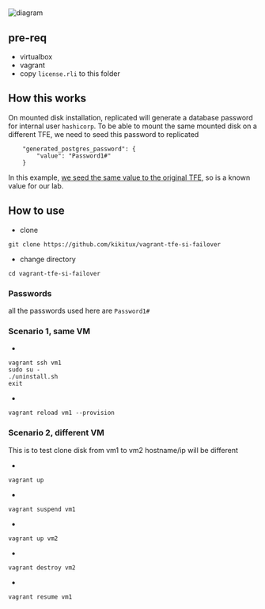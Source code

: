 #

![diagram](https://raw.githubusercontent.com/kikitux/vagrant-tfe-si-failover/main/diagram/diagram.png)

## pre-req

- virtualbox
- vagrant
- copy `license.rli` to this folder

## How this works

On mounted disk installation, replicated will generate a database password for internal user `hashicorp`.
To be able to mount the same mounted disk on a different TFE, we need to seed this password to replicated

```
    "generated_postgres_password": {
        "value": "Password1#"        
    }
```

In this example, [we seed the same value to the original TFE](https://github.com/kikitux/vagrant-tfe-si-failover/blob/94c2d5d30c8d675bddd081dd251196590f481b78/scripts/config_replicated.sh#L30-L32), so is a known value for our lab.



## How to use

- clone

```
git clone https://github.com/kikitux/vagrant-tfe-si-failover
```

- change directory

```
cd vagrant-tfe-si-failover
```

### Passwords

all the passwords used here are `Password1#`


### Scenario 1, same VM

-
```
vagrant ssh vm1
sudo su -
./uninstall.sh
exit
```

-
```
vagrant reload vm1 --provision
```



### Scenario 2, different VM

This is to test clone disk from vm1 to vm2
hostname/ip will be different


- 
```
vagrant up
```

- 
```
vagrant suspend vm1
```

- 
```
vagrant up vm2
```

-
```
vagrant destroy vm2
```

- 
```
vagrant resume vm1
```
